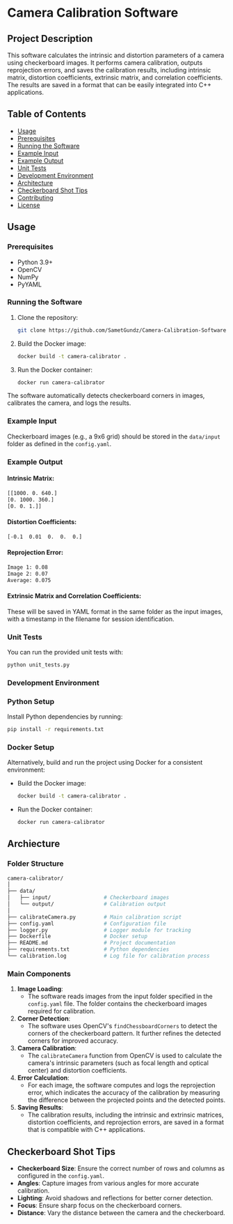# Camera Calibration Software

## Project Description

This software calculates the intrinsic and distortion parameters of a camera using checkerboard images. It performs camera calibration, outputs reprojection errors, and saves the calibration results, including intrinsic matrix, distortion coefficients, extrinsic matrix, and correlation coefficients. The results are saved in a format that can be easily integrated into C++ applications.

## Table of Contents

- [Usage](#usage)
- [Prerequisites](#prerequisites)
- [Running the Software](#running-the-software)
- [Example Input](#example-input)
- [Example Output](#example-output)
- [Unit Tests](#unit-tests)
- [Development Environment](#development-environment)
- [Architecture](#architecture)
- [Checkerboard Shot Tips](#checkerboard-shot-tips)
- [Contributing](#contributing)
- [License](#license)

## Usage

### Prerequisites

- Python 3.9+
- OpenCV
- NumPy
- PyYAML

### Running the Software

1. Clone the repository:
   ```bash
   git clone https://github.com/SametGundz/Camera-Calibration-Software.git

2. Build the Docker image:
   ```bash
   docker build -t camera-calibrator .

3. Run the Docker container:
   ```bash
   docker run camera-calibrator

The software automatically detects checkerboard corners in images, calibrates the camera, and logs the results.

### Example Input

Checkerboard images (e.g., a 9x6 grid) should be stored in the `data/input` folder as defined in the `config.yaml`.

### Example Output

#### Intrinsic Matrix:
   ```bash
   [[1000. 0. 640.]
   [0. 1000. 360.]
   [0. 0. 1.]]
```

#### Distortion Coefficients:
   ```bash
   [-0.1  0.01  0.  0.  0.]
```

#### Reprojection Error:
   ```bash
   Image 1: 0.08
   Image 2: 0.07
   Average: 0.075
```

#### Extrinsic Matrix and Correlation Coefficients:
These will be saved in YAML format in the same folder as the input images, with a timestamp in the filename for session identification.

### Unit Tests
You can run the provided unit tests with:
   ```bash
   python unit_tests.py
```

### Development Environment

### Python Setup
Install Python dependencies by running:
   ```bash
   pip install -r requirements.txt
```

### Docker Setup
Alternatively, build and run the project using Docker for a consistent environment:
- Build the Docker image:
   ```bash
   docker build -t camera-calibrator .

- Run the Docker container:
   ```bash
   docker run camera-calibrator

## Archiecture

### Folder Structure
   ```bash
   camera-calibrator/
   │
   ├── data/
   │   ├── input/                 # Checkerboard images
   │   └── output/                # Calibration output
   │
   ├── calibrateCamera.py         # Main calibration script
   ├── config.yaml                # Configuration file
   ├── logger.py                  # Logger module for tracking
   ├── Dockerfile                 # Docker setup
   ├── README.md                  # Project documentation
   ├── requirements.txt           # Python dependencies
   └── calibration.log            # Log file for calibration process
```

### Main Components
1. **Image Loading**: 
   - The software reads images from the input folder specified in the `config.yaml` file. The folder contains the checkerboard images required for calibration.
2. **Corner Detection**: 
   - The software uses OpenCV's `findChessboardCorners` to detect the corners of the checkerboard pattern. It further refines the detected corners for improved accuracy.
3. **Camera Calibration**: 
   - The `calibrateCamera` function from OpenCV is used to calculate the camera's intrinsic parameters (such as focal length and optical center) and distortion coefficients.
4. **Error Calculation**: 
   - For each image, the software computes and logs the reprojection error, which indicates the accuracy of the calibration by measuring the difference between the projected points and the detected points.
5. **Saving Results**: 
   - The calibration results, including the intrinsic and extrinsic matrices, distortion coefficients, and reprojection errors, are saved in a format that is compatible with C++ applications.

## Checkerboard Shot Tips

- **Checkerboard Size**: Ensure the correct number of rows and columns as configured in the `config.yaml`.
- **Angles**: Capture images from various angles for more accurate calibration.
- **Lighting**: Avoid shadows and reflections for better corner detection.
- **Focus**: Ensure sharp focus on the checkerboard corners.
- **Distance**: Vary the distance between the camera and the checkerboard.




